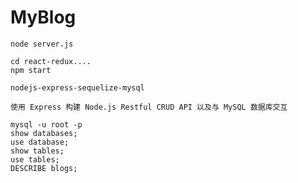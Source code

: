 # MyBlog
```
node server.js
```
```
cd react-redux....  
npm start
```
```
nodejs-express-sequelize-mysql
```
```
使用 Express 构建 Node.js Restful CRUD API 以及与 MySQL 数据库交互
```
```
mysql -u root -p  
show databases;  
use database;  
show tables;  
use tables;  
DESCRIBE blogs;
```